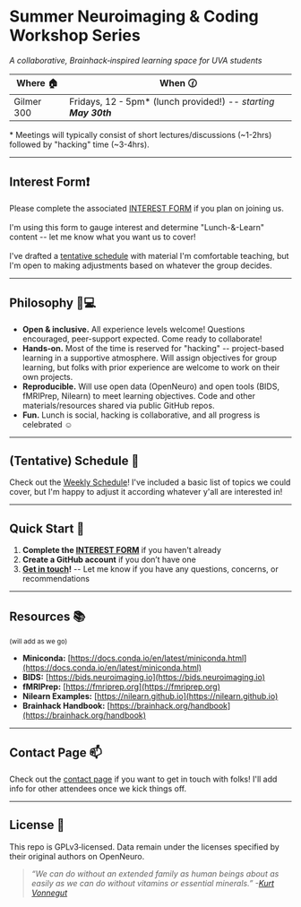 # Summer Neuroimaging & Coding Workshop Series

*A collaborative, Brainhack‑inspired learning space for UVA students*

| Where 🏠 | When 🕜                        |
| -------- | ------------------------------- |
|Gilmer 300 |Fridays, 12 - 5pm\* (lunch provided!) -- *starting **May 30th*** |

\* Meetings will typically consist of short lectures/discussions (\~1-2hrs) followed by "hacking" time (\~3-4hrs).

---
## Interest Form❗

Please complete the associated [INTEREST FORM](https://docs.google.com/forms/d/e/1FAIpQLSfvPhS4zap0IQcJPFgHGkHC3FtQ1hPoZa68psjaY3ugceDI2A/viewform?usp=sharing) if you plan on joining us. 
<br><br>
I'm using this form to gauge interest and determine "Lunch-&-Learn" content -- let me know what you want us to cover! 
<br><br>
I've drafted a [tentative schedule](./schedule.md) with material I'm comfortable teaching, but I'm open to making adjustments based on whatever the group decides.

---
## Philosophy 🧠💻

* **Open & inclusive.** All experience levels welcome! Questions encouraged, peer-support expected. Come ready to collaborate!
* **Hands‑on.** Most of the time is reserved for "hacking" -- project-based learning in a supportive atmosphere. Will assign objectives for group learning, but folks with prior experience are welcome to work on their own projects.
* **Reproducible.** Will use open data (OpenNeuro) and open tools (BIDS, fMRIPrep, Nilearn) to meet learning objectives. Code and other materials/resources shared via public GitHub repos.
* **Fun.** Lunch is social, hacking is collaborative, and all progress is celebrated ☺️

---
## (Tentative) Schedule 📅

Check out the [Weekly Schedule](./schedule.md)! I've included a basic list of topics we could cover, but I'm happy to adjust it according whatever y'all are interested in!

---
## Quick Start 🚀

1. **Complete the [INTEREST FORM](https://docs.google.com/forms/d/e/1FAIpQLSfvPhS4zap0IQcJPFgHGkHC3FtQ1hPoZa68psjaY3ugceDI2A/viewform?usp=sharing)** if you haven't already
3. **Create a GitHub account** if you don’t have one
4. **[Get in touch](./contact.md)!** -- Let me know if you have any questions, concerns, or recommendations

---
## Resources 📚
<sub>(will add as we go)<sub>
* **Miniconda:** [https://docs.conda.io/en/latest/miniconda.html](https://docs.conda.io/en/latest/miniconda.html)
* **BIDS:** [https://bids.neuroimaging.io](https://bids.neuroimaging.io)
* **fMRIPrep:** [https://fmriprep.org](https://fmriprep.org)
* **Nilearn Examples:** [https://nilearn.github.io](https://nilearn.github.io)
* **Brainhack Handbook:** [https://brainhack.org/handbook](https://brainhack.org/handbook)

---
## Contact Page 📫

Check out the [contact page](./contact.md) if you want to get in touch with folks! I'll add info for other attendees once we kick things off.

---
## License 📝

This repo is GPLv3‑licensed. Data remain under the licenses specified by their original authors on OpenNeuro.

> *“We can do without an extended family as human beings about as easily as we can do without vitamins or essential minerals.” -[Kurt Vonnegut](https://www.npr.org/transcripts/5165342)*

